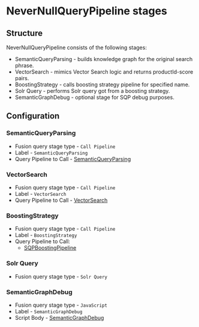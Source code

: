 # NeverNullQueryPipeline stages

## Structure

NeverNullQueryPipeline consists of the following stages:
* SemanticQueryParsing - builds knowledge graph for the original search phrase.
* VectorSearch - mimics Vector Search logic and returns productId-score pairs.
* BoostingStrategy - calls boosting strategy pipeline for specified name.
* Solr Query - performs Solr query got from a boosting strategy.
* SemanticGraphDebug - optional stage for SQP debug purposes.

## Configuration

### SemanticQueryParsing

* Fusion query stage type - `Call Pipeline`
* Label - `SemanticQueryParsing`
* Query Pipeline to Call - [SemanticQueryParsing](../semantic-query-parsing-pipeline/README.md)

### VectorSearch

* Fusion query stage type - `Call Pipeline`
* Label - `VectorSearch`
* Query Pipeline to Call - [VectorSearch](../vector-search-pipeline/README.md)

### BoostingStrategy

* Fusion query stage type - `Call Pipeline`
* Label - `BoostingStrategy`
* Query Pipeline to Call:
    - [SQPBoostingPipeline](../sqp-boosting-pipeline/README.md)

### Solr Query

* Fusion query stage type - `Solr Query`

### SemanticGraphDebug

* Fusion query stage type - `JavaScript`
* Label - `SemanticGraphDebug`
* Script Body - [SemanticGraphDebug](../../javascript/SemanticGraphDebug.js)
